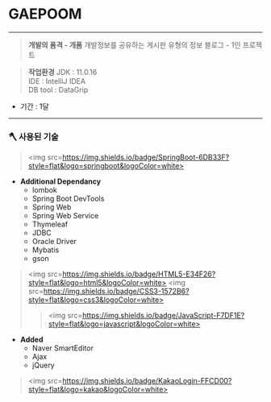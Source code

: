 # GAEPOOM
***
> **개발의 품격 - 개품**
개발정보를 공유하는 게시판 유형의 정보 블로그 - 1인 프로젝트<br>

> **작업환경**
JDK : 11.0.16<br>
IDE : IntelliJ IDEA<br>
DB tool : DataGrip
    
+ 기간 : 1달

***
### 🪓  사용된 기술
> <img src=https://img.shields.io/badge/SpringBoot-6DB33F?style=flat&logo=springboot&logoColor=white> <br>
+  **Additional Dependancy**
   + lombok
   + Spring Boot DevTools
   + Spring Web
   + Spring Web Service
   + Thymeleaf
   + JDBC
   + Oracle Driver
   + Mybatis
   + gson
> <img src=https://img.shields.io/badge/HTML5-E34F26?style=flat&logo=html5&logoColor=white>
<img src=https://img.shields.io/badge/CSS3-1572B6?style=flat&logo=css3&logoColor=white>
>> <img src=https://img.shields.io/badge/JavaScript-F7DF1E?style=flat&logo=javascript&logoColor=white>
+  **Added**
   + Naver SmartEditor
   + Ajax
   + jQuery
> <img src=https://img.shields.io/badge/KakaoLogin-FFCD00?style=flat&logo=kakao&logoColor=white>
